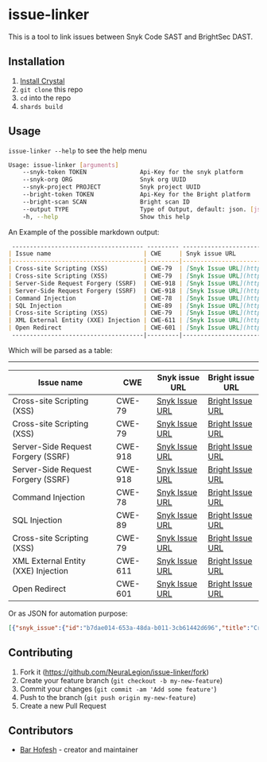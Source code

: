 # issue-linker

This is a tool to link issues between Snyk Code SAST and BrightSec DAST.

## Installation

1. [Install Crystal](https://crystal-lang.org/docs/installation/)
2. `git clone` this repo
3. `cd` into the repo
4. `shards build`

## Usage

`issue-linker --help` to see the help menu

```bash
Usage: issue-linker [arguments]
    --snyk-token TOKEN               Api-Key for the snyk platform
    --snyk-org ORG                   Snyk org UUID
    --snyk-project PROJECT           Snyk project UUID
    --bright-token TOKEN             Api-Key for the Bright platform
    --bright-scan SCAN               Bright scan ID
    --output TYPE                    Type of Output, default: json. [json,markdown,ascii] (Optional)
    -h, --help                       Show this help
```

An Example of the possible markdown output:

```markdown
 ------------------------------------- --------- -------------------------------------------------------------------------------------------------------------------------------------------- ----------------------------------------------------------------------------------------------------------
| Issue name                          | CWE     | Snyk issue URL                                                                                                                             | Bright issue URL                                                                                         |
|-------------------------------------|---------|--------------------------------------------------------------------------------------------------------------------------------------------|----------------------------------------------------------------------------------------------------------|
| Cross-site Scripting (XSS)          | CWE-79  | [Snyk Issue URL](https://app.snyk.io/org/bararchy/project/3f86c938-d091-403b-9d80-f3d62dbad9c5#issue-b7dae014-653a-48da-b011-3cb61442d696) | [Bright Issue URL](https://app.brightsec.com/scans/tLyeJ6uBNW7GckD3Th7gv5/issues/cHmgTrrXy8RWUxtxyD8Pk8) |
| Cross-site Scripting (XSS)          | CWE-79  | [Snyk Issue URL](https://app.snyk.io/org/bararchy/project/3f86c938-d091-403b-9d80-f3d62dbad9c5#issue-063a7c98-2225-48a2-893f-d973df45f039) | [Bright Issue URL](https://app.brightsec.com/scans/tLyeJ6uBNW7GckD3Th7gv5/issues/trNW9XWMzXBmvQbng6oTEN) |
| Server-Side Request Forgery (SSRF)  | CWE-918 | [Snyk Issue URL](https://app.snyk.io/org/bararchy/project/3f86c938-d091-403b-9d80-f3d62dbad9c5#issue-3909e99d-c7b5-4a28-b8b9-e9386d3549e9) | [Bright Issue URL](https://app.brightsec.com/scans/tLyeJ6uBNW7GckD3Th7gv5/issues/2CjaWdsEx89QojKc22iPiS) |
| Server-Side Request Forgery (SSRF)  | CWE-918 | [Snyk Issue URL](https://app.snyk.io/org/bararchy/project/3f86c938-d091-403b-9d80-f3d62dbad9c5#issue-876d02ab-7ddf-41bc-bd1e-bcbe96350d20) | [Bright Issue URL](https://app.brightsec.com/scans/tLyeJ6uBNW7GckD3Th7gv5/issues/2JEsNQBg6anpX8SDKc5LuN) |
| Command Injection                   | CWE-78  | [Snyk Issue URL](https://app.snyk.io/org/bararchy/project/3f86c938-d091-403b-9d80-f3d62dbad9c5#issue-701b3fcf-5a73-431e-844b-e2efb043f0c4) | [Bright Issue URL](https://app.brightsec.com/scans/tLyeJ6uBNW7GckD3Th7gv5/issues/gGnbb91pCYYSEPsf8xGT9c) |
| SQL Injection                       | CWE-89  | [Snyk Issue URL](https://app.snyk.io/org/bararchy/project/3f86c938-d091-403b-9d80-f3d62dbad9c5#issue-a06e7f8e-f93d-43c4-a2f2-d657251bb911) | [Bright Issue URL](https://app.brightsec.com/scans/tLyeJ6uBNW7GckD3Th7gv5/issues/myayD5vcFrxz5FyWPQMn5Q) |
| Cross-site Scripting (XSS)          | CWE-79  | [Snyk Issue URL](https://app.snyk.io/org/bararchy/project/3f86c938-d091-403b-9d80-f3d62dbad9c5#issue-5dac60b3-5cce-4e57-97cc-cfa870313341) | [Bright Issue URL](https://app.brightsec.com/scans/tLyeJ6uBNW7GckD3Th7gv5/issues/n5n5VkU3krbdaDhSVAxpMQ) |
| XML External Entity (XXE) Injection | CWE-611 | [Snyk Issue URL](https://app.snyk.io/org/bararchy/project/3f86c938-d091-403b-9d80-f3d62dbad9c5#issue-ff85e9d1-c896-4ac1-86a9-6fbeea37c442) | [Bright Issue URL](https://app.brightsec.com/scans/tLyeJ6uBNW7GckD3Th7gv5/issues/qQMxUyZXvWw7XxiHAs5Cmr) |
| Open Redirect                       | CWE-601 | [Snyk Issue URL](https://app.snyk.io/org/bararchy/project/3f86c938-d091-403b-9d80-f3d62dbad9c5#issue-b36659b8-6e48-418f-bcea-50bf64d2b768) | [Bright Issue URL](https://app.brightsec.com/scans/tLyeJ6uBNW7GckD3Th7gv5/issues/1dD8ht6WGrF6djkxSnrXyu) |
 -------------------------------------|---------|--------------------------------------------------------------------------------------------------------------------------------------------|----------------------------------------------------------------------------------------------------------
```

Which will be parsed as a table:

 ------------------------------------- --------- -------------------------------------------------------------------------------------------------------------------------------------------- ----------------------------------------------------------------------------------------------------------
| Issue name                          | CWE     | Snyk issue URL                                                                                                                             | Bright issue URL                                                                                         |
|-------------------------------------|---------|--------------------------------------------------------------------------------------------------------------------------------------------|----------------------------------------------------------------------------------------------------------|
| Cross-site Scripting (XSS)          | CWE-79  | [Snyk Issue URL](https://app.snyk.io/org/bararchy/project/3f86c938-d091-403b-9d80-f3d62dbad9c5#issue-b7dae014-653a-48da-b011-3cb61442d696) | [Bright Issue URL](https://app.brightsec.com/scans/tLyeJ6uBNW7GckD3Th7gv5/issues/cHmgTrrXy8RWUxtxyD8Pk8) |
| Cross-site Scripting (XSS)          | CWE-79  | [Snyk Issue URL](https://app.snyk.io/org/bararchy/project/3f86c938-d091-403b-9d80-f3d62dbad9c5#issue-063a7c98-2225-48a2-893f-d973df45f039) | [Bright Issue URL](https://app.brightsec.com/scans/tLyeJ6uBNW7GckD3Th7gv5/issues/trNW9XWMzXBmvQbng6oTEN) |
| Server-Side Request Forgery (SSRF)  | CWE-918 | [Snyk Issue URL](https://app.snyk.io/org/bararchy/project/3f86c938-d091-403b-9d80-f3d62dbad9c5#issue-3909e99d-c7b5-4a28-b8b9-e9386d3549e9) | [Bright Issue URL](https://app.brightsec.com/scans/tLyeJ6uBNW7GckD3Th7gv5/issues/2CjaWdsEx89QojKc22iPiS) |
| Server-Side Request Forgery (SSRF)  | CWE-918 | [Snyk Issue URL](https://app.snyk.io/org/bararchy/project/3f86c938-d091-403b-9d80-f3d62dbad9c5#issue-876d02ab-7ddf-41bc-bd1e-bcbe96350d20) | [Bright Issue URL](https://app.brightsec.com/scans/tLyeJ6uBNW7GckD3Th7gv5/issues/2JEsNQBg6anpX8SDKc5LuN) |
| Command Injection                   | CWE-78  | [Snyk Issue URL](https://app.snyk.io/org/bararchy/project/3f86c938-d091-403b-9d80-f3d62dbad9c5#issue-701b3fcf-5a73-431e-844b-e2efb043f0c4) | [Bright Issue URL](https://app.brightsec.com/scans/tLyeJ6uBNW7GckD3Th7gv5/issues/gGnbb91pCYYSEPsf8xGT9c) |
| SQL Injection                       | CWE-89  | [Snyk Issue URL](https://app.snyk.io/org/bararchy/project/3f86c938-d091-403b-9d80-f3d62dbad9c5#issue-a06e7f8e-f93d-43c4-a2f2-d657251bb911) | [Bright Issue URL](https://app.brightsec.com/scans/tLyeJ6uBNW7GckD3Th7gv5/issues/myayD5vcFrxz5FyWPQMn5Q) |
| Cross-site Scripting (XSS)          | CWE-79  | [Snyk Issue URL](https://app.snyk.io/org/bararchy/project/3f86c938-d091-403b-9d80-f3d62dbad9c5#issue-5dac60b3-5cce-4e57-97cc-cfa870313341) | [Bright Issue URL](https://app.brightsec.com/scans/tLyeJ6uBNW7GckD3Th7gv5/issues/n5n5VkU3krbdaDhSVAxpMQ) |
| XML External Entity (XXE) Injection | CWE-611 | [Snyk Issue URL](https://app.snyk.io/org/bararchy/project/3f86c938-d091-403b-9d80-f3d62dbad9c5#issue-ff85e9d1-c896-4ac1-86a9-6fbeea37c442) | [Bright Issue URL](https://app.brightsec.com/scans/tLyeJ6uBNW7GckD3Th7gv5/issues/qQMxUyZXvWw7XxiHAs5Cmr) |
| Open Redirect                       | CWE-601 | [Snyk Issue URL](https://app.snyk.io/org/bararchy/project/3f86c938-d091-403b-9d80-f3d62dbad9c5#issue-b36659b8-6e48-418f-bcea-50bf64d2b768) | [Bright Issue URL](https://app.brightsec.com/scans/tLyeJ6uBNW7GckD3Th7gv5/issues/1dD8ht6WGrF6djkxSnrXyu)

Or as JSON for automation purpose:

```json
[{"snyk_issue":{"id":"b7dae014-653a-48da-b011-3cb61442d696","title":"Cross-site Scripting (XSS)","cwe":["CWE-79"],"url":"https://app.snyk.io/org/bararchy/project/3f86c938-d091-403b-9d80-f3d62dbad9c5#issue-b7dae014-653a-48da-b011-3cb61442d696"},"bright_issue":{"id":"cHmgTrrXy8RWUxtxyD8Pk8","name":"Reflective Cross-site scripting (rXSS)","cwe":"CWE-79","url":"https://app.brightsec.com/scans/tLyeJ6uBNW7GckD3Th7gv5/issues/cHmgTrrXy8RWUxtxyD8Pk8"}},{"snyk_issue":{"id":"063a7c98-2225-48a2-893f-d973df45f039","title":"Cross-site Scripting (XSS)","cwe":["CWE-79"],"url":"https://app.snyk.io/org/bararchy/project/3f86c938-d091-403b-9d80-f3d62dbad9c5#issue-063a7c98-2225-48a2-893f-d973df45f039"},"bright_issue":{"id":"trNW9XWMzXBmvQbng6oTEN","name":"Reflective Cross-site scripting (rXSS)","cwe":"CWE-79","url":"https://app.brightsec.com/scans/tLyeJ6uBNW7GckD3Th7gv5/issues/trNW9XWMzXBmvQbng6oTEN"}},{"snyk_issue":{"id":"3909e99d-c7b5-4a28-b8b9-e9386d3549e9","title":"Server-Side Request Forgery (SSRF)","cwe":["CWE-918"],"url":"https://app.snyk.io/org/bararchy/project/3f86c938-d091-403b-9d80-f3d62dbad9c5#issue-3909e99d-c7b5-4a28-b8b9-e9386d3549e9"},"bright_issue":{"id":"2CjaWdsEx89QojKc22iPiS","name":"Server Side Request Forgery","cwe":"CWE-918","url":"https://app.brightsec.com/scans/tLyeJ6uBNW7GckD3Th7gv5/issues/2CjaWdsEx89QojKc22iPiS"}},{"snyk_issue":{"id":"876d02ab-7ddf-41bc-bd1e-bcbe96350d20","title":"Server-Side Request Forgery (SSRF)","cwe":["CWE-918"],"url":"https://app.snyk.io/org/bararchy/project/3f86c938-d091-403b-9d80-f3d62dbad9c5#issue-876d02ab-7ddf-41bc-bd1e-bcbe96350d20"},"bright_issue":{"id":"2JEsNQBg6anpX8SDKc5LuN","name":"Server Side Request Forgery","cwe":"CWE-918","url":"https://app.brightsec.com/scans/tLyeJ6uBNW7GckD3Th7gv5/issues/2JEsNQBg6anpX8SDKc5LuN"}},{"snyk_issue":{"id":"701b3fcf-5a73-431e-844b-e2efb043f0c4","title":"Command Injection","cwe":["CWE-78"],"url":"https://app.snyk.io/org/bararchy/project/3f86c938-d091-403b-9d80-f3d62dbad9c5#issue-701b3fcf-5a73-431e-844b-e2efb043f0c4"},"bright_issue":{"id":"gGnbb91pCYYSEPsf8xGT9c","name":"OS Command Injection","cwe":"CWE-78","url":"https://app.brightsec.com/scans/tLyeJ6uBNW7GckD3Th7gv5/issues/gGnbb91pCYYSEPsf8xGT9c"}},{"snyk_issue":{"id":"a06e7f8e-f93d-43c4-a2f2-d657251bb911","title":"SQL Injection","cwe":["CWE-89"],"url":"https://app.snyk.io/org/bararchy/project/3f86c938-d091-403b-9d80-f3d62dbad9c5#issue-a06e7f8e-f93d-43c4-a2f2-d657251bb911"},"bright_issue":{"id":"myayD5vcFrxz5FyWPQMn5Q","name":"SQL DB Error Message In Response","cwe":"CWE-89","url":"https://app.brightsec.com/scans/tLyeJ6uBNW7GckD3Th7gv5/issues/myayD5vcFrxz5FyWPQMn5Q"}},{"snyk_issue":{"id":"5dac60b3-5cce-4e57-97cc-cfa870313341","title":"Cross-site Scripting (XSS)","cwe":["CWE-79"],"url":"https://app.snyk.io/org/bararchy/project/3f86c938-d091-403b-9d80-f3d62dbad9c5#issue-5dac60b3-5cce-4e57-97cc-cfa870313341"},"bright_issue":{"id":"n5n5VkU3krbdaDhSVAxpMQ","name":"Reflective Cross-site scripting (rXSS)","cwe":"CWE-79","url":"https://app.brightsec.com/scans/tLyeJ6uBNW7GckD3Th7gv5/issues/n5n5VkU3krbdaDhSVAxpMQ"}},{"snyk_issue":{"id":"ff85e9d1-c896-4ac1-86a9-6fbeea37c442","title":"XML External Entity (XXE) Injection","cwe":["CWE-611"],"url":"https://app.snyk.io/org/bararchy/project/3f86c938-d091-403b-9d80-f3d62dbad9c5#issue-ff85e9d1-c896-4ac1-86a9-6fbeea37c442"},"bright_issue":{"id":"qQMxUyZXvWw7XxiHAs5Cmr","name":"XML External Entity (XXE)","cwe":"CWE-611","url":"https://app.brightsec.com/scans/tLyeJ6uBNW7GckD3Th7gv5/issues/qQMxUyZXvWw7XxiHAs5Cmr"}},{"snyk_issue":{"id":"b36659b8-6e48-418f-bcea-50bf64d2b768","title":"Open Redirect","cwe":["CWE-601"],"url":"https://app.snyk.io/org/bararchy/project/3f86c938-d091-403b-9d80-f3d62dbad9c5#issue-b36659b8-6e48-418f-bcea-50bf64d2b768"},"bright_issue":{"id":"1dD8ht6WGrF6djkxSnrXyu","name":"Unvalidated Redirect","cwe":"CWE-601","url":"https://app.brightsec.com/scans/tLyeJ6uBNW7GckD3Th7gv5/issues/1dD8ht6WGrF6djkxSnrXyu"}}]
```

## Contributing

1. Fork it (<https://github.com/NeuraLegion/issue-linker/fork>)
2. Create your feature branch (`git checkout -b my-new-feature`)
3. Commit your changes (`git commit -am 'Add some feature'`)
4. Push to the branch (`git push origin my-new-feature`)
5. Create a new Pull Request

## Contributors

- [Bar Hofesh](https://github.com/bararchy) - creator and maintainer
